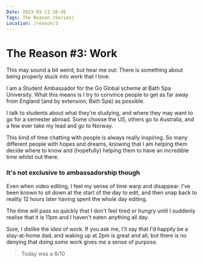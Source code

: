 ```yaml
---
Date: 2023-03-11 16:45
Tags: The Reason (Series)
Location: /reason/3
---
```


# The Reason #3: Work
This may sound a bit weird, but hear me out: There is something about being properly stuck into work that I love.

I am a Student Ambassador for the Go Global scheme at Bath Spa University. What this means is I try to convince people to get as far away from England (and by extension, Bath Spa) as possible.

I talk to students about what they're studying, and where they may want to go for a semester abroad. Some choose the US, others go to Australia, and a few ever take my lead and go to Norway.

This kind of time chatting with people is always really inspiring. So many different people with hopes and dreams, knowing that I am helping them decide where to know and (hopefully) helping them to have an incredible time whilst out there.

### It's not exclusive to ambassadorship though
Even when video editing, I feel my sense of time warp and disappear. I've been known to sit down at the start of the day to edit, and then snap back to reality 12 hours later having spent the whole day editing.

The time will pass so quickly that I don't feel tired or hungry until I suddenly realise that it is 11pm and I haven't eaten anything all day.

Sure, I dislike the *idea* of work. If you ask me, I'll say that I'd happily be a stay-at-home dad, and waking up at 2pm is great and all, but there is no denying that doing *some* work gives me a sense of purpose.

>Today was a 8/10